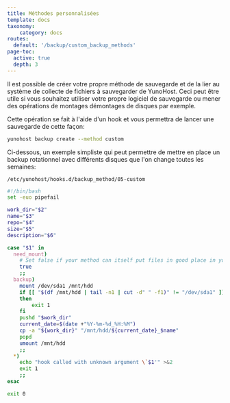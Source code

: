 ```yaml
---
title: Méthodes personnalisées
template: docs
taxonomy:
    category: docs
routes:
  default: '/backup/custom_backup_methods'
page-toc:
  active: true
  depth: 3
---
```


Il est possible de créer votre propre méthode de sauvegarde et de la lier au système de collecte de fichiers à sauvegarder de YunoHost. Ceci peut être utile si vous souhaitez utiliser votre propre logiciel de sauvegarde ou mener des opérations de montages démontages de disques par exemple.

Cette opération se fait à l'aide d'un hook et vous permettra de lancer une sauvegarde de cette façon:

```bash
yunohost backup create --method custom
```

Ci-dessous, un exemple simpliste qui peut permettre de mettre en place un backup rotationnel avec différents disques que l'on change toutes les semaines:

`/etc/yunohost/hooks.d/backup_method/05-custom`

```bash
#!/bin/bash
set -euo pipefail

work_dir="$2"
name="$3"
repo="$4"
size="$5"
description="$6"

case "$1" in
  need_mount)
    # Set false if your method can itself put files in good place in your archive
    true
    ;;
  backup)
    mount /dev/sda1 /mnt/hdd
    if [[ "$(df /mnt/hdd | tail -n1 | cut -d" " -f1)" != "/dev/sda1" ]]
    then
        exit 1
    fi
    pushd "$work_dir"
    current_date=$(date +"%Y-%m-%d_%H:%M")
    cp -a "${work_dir}" "/mnt/hdd/${current_date}_$name"
    popd
    umount /mnt/hdd
    ;;
  *)
    echo "hook called with unknown argument \`$1'" >&2
    exit 1
    ;;
esac

exit 0
```
